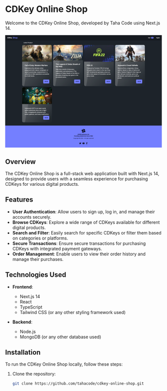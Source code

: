 # CDKey Online Shop

Welcome to the CDKey Online Shop, developed by Taha Code using Next.js 14.

![CDKey Online Shop](/public/cdkey.png)

## Overview

The CDKey Online Shop is a full-stack web application built with Next.js 14, designed to provide users with a seamless experience for purchasing CDKeys for various digital products.

## Features

- **User Authentication**: Allow users to sign up, log in, and manage their accounts securely.
- **Browse CDKeys**: Explore a wide range of CDKeys available for different digital products.
- **Search and Filter**: Easily search for specific CDKeys or filter them based on categories or platforms.
- **Secure Transactions**: Ensure secure transactions for purchasing CDKeys with integrated payment gateways.
- **Order Management**: Enable users to view their order history and manage their purchases.

## Technologies Used

- **Frontend**:

  - Next.js 14
  - React
  - TypeScript
  - Tailwind CSS (or any other styling framework used)

- **Backend**:
  - Node.js
  - MongoDB (or any other database used)

## Installation

To run the CDKey Online Shop locally, follow these steps:

1. Clone the repository:

   ```bash
   git clone https://github.com/tahacode/cdkey-online-shop.git
   ```

